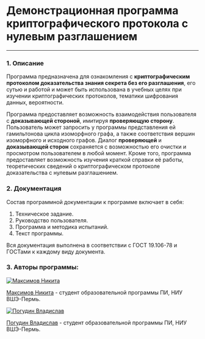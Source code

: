 # Демонстрационная программа криптографического протокола с нулевым разглашением
___
### 1. Описание
Программа предназначена для ознакомления с **криптографическим протоколом
доказательства знания секрета без его разглашения**, его сутью и работой и может быть использована
в учебных целях при изучении криптографических протоколов, тематики шифрования данных,
вероятности.

Программа предоставляет возможность взаимодействия пользователя с **доказывающей стороной**, имитируя **проверяющую сторону**. Пользователь может запросить у программы
представления ей гамильтонова цикла изоморфного графа, а также соответствия вершин
изоморфного и исходного графов. Диалог **проверяющей** и **доказывающей сторон** сохраняется с
возможностью его очистки и просмотром пользователем в любой момент. Кроме того, программа
предоставляет возможность изучения краткой справки её работы, теоретических сведений о
криптографическом протоколе доказательства с нулевым разглашением.

### 2. Документация

Состав программной документации к программе включает в себя:
1. Техническое задание.
2. Руководство пользователя.
3. Программа и методика испытаний.
4. Текст программы.

Вся документация выполнена в соответствии с ГОСТ 19.106-78 и ГОСТами к каждому виду документа. 

### 3. Авторы программы:

[![Максимов Никита](C:\Users\pogud\Downloads\2Javbvls3oZi3_Il0OUsg5sLrIMIwIPy0mdLiaww08bb0ErakwNUB3Ju1LkBsdyDRjOMkDuZcMXoQ0o1PDII3yYe.jpg)](https://vk.com/maximovni)

[Максимов Никита](https://vk.com/maximovni) - студент образовательной программы ПИ, НИУ ВШЭ-Пермь. 

[![Погудин Владислав](C:\Users\pogud\Downloads\TxjVQ_INPtu7gC7hIg7PXucn3vftUQNcgigxvU0kqRssTaoS4BbBFTtQRoHyWiINXYALa2YMBuZCNK_T6YuJuPcD.jpg)](https://vk.com/vladislavpogudin)

[Погудин Владислав](https://vk.com/vladislavpogudin) - студент образовательной программы ПИ, НИУ ВШЭ-Пермь. 